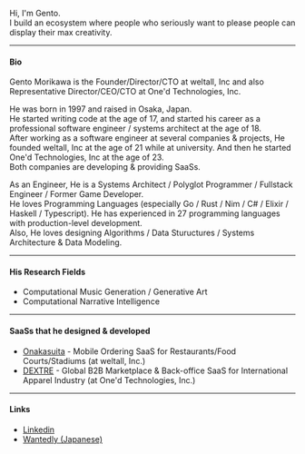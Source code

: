 Hi, I'm Gento.  
I build an ecosystem where people who seriously want to please people can display their max creativity.  

---

#### Bio

Gento Morikawa is the Founder/Director/CTO at weltall, Inc and also Representative Director/CEO/CTO at One'd Technologies, Inc.  
  
He was born in 1997 and raised in Osaka, Japan.  
He started writing code at the age of 17, and started his career as a professional software engineer / systems architect at the age of 18.  
After working as a software engineer at several companies & projects, He founded weltall, Inc at the age of 21 while at university. And then he started One'd Technologies, Inc at the age of 23.  
Both companies are developing & providing SaaSs.  
  
As an Engineer, He is a Systems Architect / Polyglot Programmer / Fullstack Engineer / Former Game Developer.  
He loves Programming Languages (especially Go / Rust / Nim / C# / Elixir / Haskell / Typescript). He has experienced in 27 programming languages with production-level development.  
Also, He loves designing Algorithms / Data Stuructures / Systems Architecture & Data Modeling.

---

#### His Research Fields
- Computational Music Generation / Generative Art
- Computational Narrative Intelligence

---

#### SaaSs that he designed & developed
- [Onakasuita](https://onakasuita.app/) - Mobile Ordering SaaS for Restaurants/Food Courts/Stadiums (at weltall, Inc.)
- [DEXTRE](https://dextre.app/en/) - Global B2B Marketplace & Back-office SaaS for International Apparel Industry (at One'd Technologies, Inc.)

---

#### Links
- [Linkedin](https://www.linkedin.com/in/gentom/)
- [Wantedly (Japanese)](https://www.wantedly.com/id/gentom)
